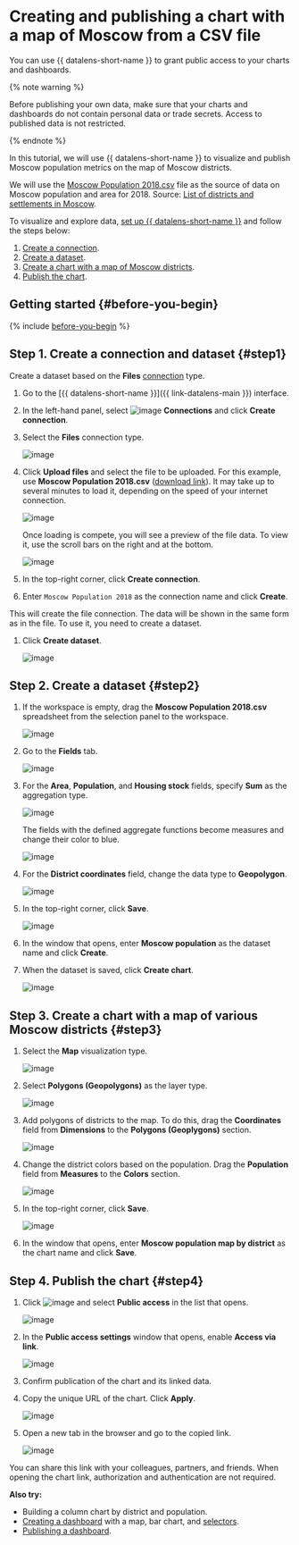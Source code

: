 # Creating and publishing a chart with a map of Moscow from a CSV file


You can use {{ datalens-short-name }} to grant public access to your charts and dashboards.

{% note warning %}

Before publishing your own data, make sure that your charts and dashboards do not contain personal data or trade secrets. Access to published data is not restricted.

{% endnote %}

In this tutorial, we will use {{ datalens-short-name }} to visualize and publish Moscow population metrics on the map of Moscow districts.

We will use the [Moscow Population 2018.csv](https://storage.yandexcloud.net/doc-files/Moscow%20Population%202018.csv) file as the source of data on Moscow population and area for 2018. Source: [List of districts and settlements in Moscow](https://ru.wikipedia.org/wiki/%D0%A1%D0%BF%D0%B8%D1%81%D0%BE%D0%BA_%D1%80%D0%B0%D0%B9%D0%BE%D0%BD%D0%BE%D0%B2_%D0%B8_%D0%BF%D0%BE%D1%81%D0%B5%D0%BB%D0%B5%D0%BD%D0%B8%D0%B9_%D0%9C%D0%BE%D1%81%D0%BA%D0%B2%D1%8B).

To visualize and explore data, [set up {{ datalens-short-name }}](#before-you-begin) and follow the steps below:

1. [Create a connection](#step1).
1. [Create a dataset](#step2).
1. [Create a chart with a map of Moscow districts](#step3).
1. [Publish the chart](#step4).


## Getting started {#before-you-begin}

{% include [before-you-begin](../_tutorials_includes/before-you-begin-datalens.md) %}


## Step 1. Create a connection and dataset {#step1}

Create a dataset based on the **Files** [connection](../../datalens/concepts/connection.md) type.

1. Go to the [{{ datalens-short-name }}]({{ link-datalens-main }}) interface.
1. In the left-hand panel, select ![image](../../_assets/console-icons/thunderbolt.svg) **Connections** and click **Create connection**.
1. Select the **Files** connection type.

   ![image](../../_assets/datalens/solution-05/select-file-connection.png)

1. Click **Upload files** and select the file to be uploaded. For this example, use **Moscow Population 2018.csv** ([download link](https://yadi.sk/d/H4dQKVDpU4Rd8g)). It may take up to several minutes to load it, depending on the speed of your internet connection.

   ![image](../../_assets/datalens/solution-05/04-choose-file-upload.png)

   Once loading is compete, you will see a preview of the file data. To view it, use the scroll bars on the right and at the bottom.

   ![image](../../_assets/datalens/solution-07/05-preview.png)

1. In the top-right corner, click **Create connection**.
1. Enter `Moscow Population 2018` as the connection name and click **Create**.

This will create the file connection. The data will be shown in the same form as in the file. To use it, you need to create a dataset.

1. Click **Create dataset**.

   ![image](../../_assets/datalens/solution-07/07-create-dataset.png)

## Step 2. Create a dataset {#step2}

1. If the workspace is empty, drag the **Moscow Population 2018.csv** spreadsheet from the selection panel to the workspace.

   ![image](../../_assets/datalens/solution-05/06-drag-table.png)

1. Go to the **Fields** tab.

   ![image](../../_assets/datalens/solution-05/07-dataset-tab.png)

1. For the **Area**, **Population**, and **Housing stock** fields, specify **Sum** as the aggregation type.

   ![image](../../_assets/datalens/solution-05/08-change-aggregation.png)

   The fields with the defined aggregate functions become measures and change their color to blue.

   ![image](../../_assets/datalens/solution-05/09-measures.png)

1. For the **District coordinates** field, change the data type to **Geopolygon**.

   ![image](../../_assets/datalens/solution-05/10-geopoligon.png)

1. In the top-right corner, click **Save**.

   ![image](../../_assets/datalens/solution-05/11-save-dataset.png)

1. In the window that opens, enter **Moscow population** as the dataset name and click **Create**.

1. When the dataset is saved, click **Create chart**.

   ![image](../../_assets/datalens/solution-05/12-create-chart.png)

## Step 3. Create a chart with a map of various Moscow districts {#step3}

1. Select the **Map** visualization type.

   ![image](../../_assets/datalens/solution-05/13-choose-map.png)

1. Select **Polygons (Geopolygons)** as the layer type.

   ![image](../../_assets/datalens/solution-05/13-1-choose-map-geo.png)

1. Add polygons of districts to the map. To do this, drag the **Coordinates** field from **Dimensions** to the **Polygons (Geoplygons)** section.

   ![image](../../_assets/datalens/solution-05/14-use-coordinates.png)

1. Change the district colors based on the population. Drag the **Population** field from **Measures** to the **Colors** section.

   ![image](../../_assets/datalens/solution-05/15-use-measure.png)

1. In the top-right corner, click **Save**.

   ![image](../../_assets/datalens/solution-05/15-1-save-chart.png)

1. In the window that opens, enter **Moscow population map by district** as the chart name and click **Save**.

## Step 4. Publish the chart {#step4}

1. Click ![image](../../_assets/console-icons/ellipsis.svg) and select **Public access** in the list that opens.

   ![image](../../_assets/datalens/solution-05/16-share-button.png)

1. In the **Public access settings** window that opens, enable **Access via link**.

   ![image](../../_assets/datalens/solution-05/17-share1.png)

1. Confirm publication of the chart and its linked data.

1. Copy the unique URL of the chart. Click **Apply**.

   ![image](../../_assets/datalens/solution-05/18-share2.png)

1. Open a new tab in the browser and go to the copied link.

   ![image](../../_assets/datalens/solution-05/19-public.png)

You can share this link with your colleagues, partners, and friends. When opening the chart link, authorization and authentication are not required.

**Also try:**

* Building a column chart by district and population.
* [Creating a dashboard](../../datalens/operations/dashboard/create.md) with a map, bar chart, and [selectors](../../datalens/operations/dashboard/add-selector.md).
* [Publishing a dashboard](../../datalens/concepts/datalens-public.md#how-to-publish).
